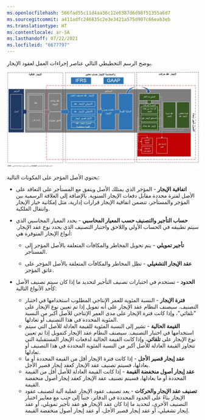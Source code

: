 ```yaml
---
ms.openlocfilehash: 566fad55c11d4aa36c12e6387d6d98f51355a6d7
ms.sourcegitcommit: a411adfc246835c2e3e3421a575d907c66eab3eb
ms.translationtype: HT
ms.contentlocale: ar-SA
ms.lasthandoff: 07/22/2021
ms.locfileid: "6677797"
---
```

يوضح الرسم التخطيطي التالي عناصر إجراءات العمل لعقود الإيجار.

[ ![يوضح الرسم التخطيطي التالي عناصر إجراءات العمل لعقود الإيجار.](../media/overview-01.png) ](../media/overview-01.png#lightbox)

يحتوي الأصل المؤجر على المكونات التالية:

- **اتفاقية الإيجار** - المؤجر الذي يمتلك الأصل ويتفق مع المستأجر على التعاقد على الأصل لفترة محددة مقابل دفعات الإيجار السنوية. بالإضافة إلى العلاقة الرسمية بين المؤجر والمستأجر، تتضمن اتفاقية الإيجار قرارات إدارية، مثل إمكانية خيار الإيجار وانتقال الملكية. 

- **حساب التأجير والتصنيف حسب المعيار المحاسبي** - يحدد المعيار المحاسبي الذي سيتم تطبيقه في الحساب الأولي واللاحق واختبار التصنيف الذي يحدد نوع عقد الإيجار. أنواع الإيجار المتوفرة هي:

    - **تأجير تمويلي** - يتم تحويل المخاطر والمكافآت المتعلقة بالأصل المؤجر إلى المستأجر.

    - **عقد الإيجار التشغيلي** - تظل المخاطر والمكافآت المتعلقة بالأصل المؤجر على عاتق المؤجر.

- **الحدود** - تستخدم في اختبارات تصنيف التأجير لتحديد ما إذا كان سيتم تصنيف الأصل كأحد الأنواع التالية:

    - **فترة الإيجار** - النسبة المئوية للعمر الإنتاجي المطلوب استخدامها في اختبار التصنيف. سيصنف النظام عقد الإيجار على أنه تمويل إذا تم تعيين نوع الإيجار على "تلقائي"، وإذا كانت فترة الإيجار على مدى العمر الإنتاجي للأصل أكبر من النسبة المئوية المحددة في هذا التصنيف أو تعادلها.
    - **القيمة الحالية** - تشير إلى النسبة المئوية للقيمة العادلة للأصل التي سيتم استخدامها في اختبار التصنيف. سيصنف النظام عقد الإيجار كتمويل إذا تم تعيين نوع الإيجار على **تلقائي**، وإذا كانت القيمة الحالية لدفعات الإيجار المستقبلية التي تتجاوز القيمة العادلة للأصل أكبر من النسبة المئوية المحددة في هذا التصنيف أو تعادلها.
    - **عقد إيجار قصير الأجل** - إذا كانت فترة الإيجار أقل من القيمة المحددة أو ما يعادلها، فسيتم تصنيف عقد الإيجار كعقد إيجار قصير الأجل.
    - **عقد إيجار أصول منخفضة القيمة** - إذا كانت القيمة العادلة للأصل أقل من القيمة المحددة أو ما يعادلها، فسيتم تصنيف عقد الإيجار كعقد إيجار أصول منخفضة القيمة.
    - **تصنيف عقد الإيجار والحركات** - يعد تصنيف عقود الإيجار عملية آلية لتصنيف عقود الإيجار بناءً على الحدود المحددة في الدفاتر، جنباً إلى جنب مع معايير اختبار التصنيف الأخرى، لتحديد ما إذا كان عقد الإيجار هو عقد تأجير تمويلي، أو عقد إيجار تشغيلي، أو عقد إيجار قصير الأجل، أو عقد إيجار أصول منخفضة القيمة. 

